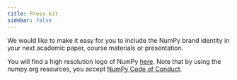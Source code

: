 ```yaml
---
title: Press kit
sidebar: false
---
```


We would like to make it easy for you to include the NumPy brand identity in your next academic paper, course materials or presentation. 

You will find a high resolution logo of NumPy [here](https://numpy.org).
Note that by using the numpy.org resources, you accept [NumPy Code of Conduct](https://numpy.org/code-of-conduct).
